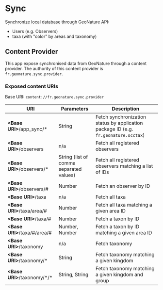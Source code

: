# Sync

Synchronize local database through GeoNature API:

- Users (e.g. Observers)
- taxa (with "color" by areas and taxonomy)

## Content Provider

This app expose synchronised data from GeoNature through a content provider.
The authority of this content provider is `fr.geonature.sync.provider`.

### Exposed content URIs

Base URI: `content://fr.geonature.sync.provider`

| URI                             | Parameters                              | Description                                                                         |
| ------------------------------- | --------------------------------------- | ----------------------------------------------------------------------------------- |
| **\<Base URI\>**/app_sync/\*    | String                                  | Fetch synchronization status by application package ID (e.g. `fr.geonature.occtax`) |
| **\<Base URI\>**/observers      | n/a                                     | Fetch all registered observers                                                      |
| **\<Base URI\>**/observers/\*   | String (list of comma separated values) | Fetch all registered observers matching a list of IDs                               |
| **\<Base URI\>**/observers/#    | Number                                  | Fetch an observer by ID                                                             |
| **\<Base URI\>**/taxa           | n/a                                     | Fetch all taxa                                                                      |
| **\<Base URI\>**/taxa/area/#    | Number                                  | Fetch all taxa matching a given area ID                                             |
| **\<Base URI\>**/taxa/#         | Number                                  | Fetch a taxon by ID                                                                 |
| **\<Base URI\>**/taxa/#/area/#  | Number, Number                          | Fetch a taxon by ID matching a given area ID                                        |
| **\<Base URI\>**/taxonomy       | n/a                                     | Fetch taxonomy                                                                      |
| **\<Base URI\>**/taxonomy/\*    | String                                  | Fetch taxonomy matching a given kingdom                                             |
| **\<Base URI\>**/taxonomy/\*/\* | String, String                          | Fetch taxonomy matching a given kingdom and group                                   |
